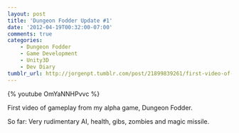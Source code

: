 ```yaml
---
layout: post
title: 'Dungeon Fodder Update #1'
date: '2012-04-19T00:32:00-07:00'
comments: true
categories:
    - Dungeon Fodder
    - Game Development
    - Unity3D
    - Dev Diary
tumblr_url: http://jorgenpt.tumblr.com/post/21899839261/first-video-of-gameplay-from-my-alpha-game
---
```

{% youtube OmYaNNHPvvc %}

First video of gameplay from my alpha game, Dungeon Fodder.

So far: Very rudimentary AI, health, gibs, zombies and magic missile.